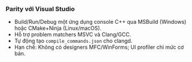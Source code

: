 ### Parity với Visual Studio

- Build/Run/Debug một ứng dụng console C++ qua MSBuild (Windows) hoặc CMake+Ninja (Linux/macOS).
- Hỗ trợ problem matchers MSVC và Clang/GCC.
- Tự động tạo `compile_commands.json` cho clangd.
- Hạn chế: Không có designers MFC/WinForms; UI profiler chỉ mức cơ bản.


